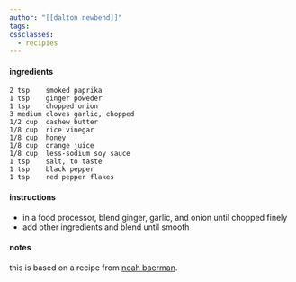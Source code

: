 ```yaml
---
author: "[[dalton newbend]]"
tags: 
cssclasses:
  - recipies
---
```

#### ingredients
	2 tsp    smoked paprika
	1 tsp    ginger poweder
	1 tsp    chopped onion
	3 medium cloves garlic, chopped
	1/2 cup  cashew butter
	1/8 cup  rice vinegar
	1/8 cup  honey
	1/8 cup  orange juice
	1/8 cup  less-sodium soy sauce
	1 tsp    salt, to taste
	1 tsp    black pepper
	1 tsp    red pepper flakes


#### instructions
- in a food processor, blend ginger, garlic, and onion until chopped finely
- add other ingredients and blend until smooth

#### notes
this is based on a recipe from [noah baerman](noah%20baerman). 